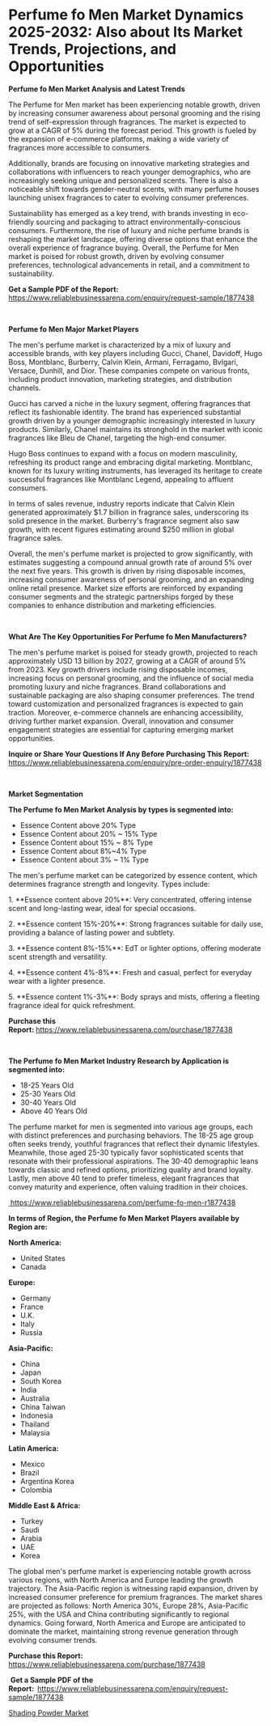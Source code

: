 <p><h1>Perfume fo Men Market Dynamics 2025-2032: Also about Its Market Trends, Projections, and Opportunities</h1></p><p><strong>Perfume fo Men Market Analysis and Latest Trends</strong></p>
<p><p>The Perfume for Men market has been experiencing notable growth, driven by increasing consumer awareness about personal grooming and the rising trend of self-expression through fragrances. The market is expected to grow at a CAGR of 5% during the forecast period. This growth is fueled by the expansion of e-commerce platforms, making a wide variety of fragrances more accessible to consumers. </p><p>Additionally, brands are focusing on innovative marketing strategies and collaborations with influencers to reach younger demographics, who are increasingly seeking unique and personalized scents. There is also a noticeable shift towards gender-neutral scents, with many perfume houses launching unisex fragrances to cater to evolving consumer preferences.</p><p>Sustainability has emerged as a key trend, with brands investing in eco-friendly sourcing and packaging to attract environmentally-conscious consumers. Furthermore, the rise of luxury and niche perfume brands is reshaping the market landscape, offering diverse options that enhance the overall experience of fragrance buying. Overall, the Perfume for Men market is poised for robust growth, driven by evolving consumer preferences, technological advancements in retail, and a commitment to sustainability.</p></p>
<p><strong>Get a Sample PDF of the Report:&nbsp;</strong> <a href="https://www.reliablebusinessarena.com/enquiry/request-sample/1877438?utm_campaign=2390&utm_medium=2&utm_source=Github&utm_content=ia&utm_term=07022025&utm_id=perfume-fo-men">https://www.reliablebusinessarena.com/enquiry/request-sample/1877438</a></p>
<p>&nbsp;</p>
<p><strong>Perfume fo Men Major Market Players</strong></p>
<p><p>The men's perfume market is characterized by a mix of luxury and accessible brands, with key players including Gucci, Chanel, Davidoff, Hugo Boss, Montblanc, Burberry, Calvin Klein, Armani, Ferragamo, Bvlgari, Versace, Dunhill, and Dior. These companies compete on various fronts, including product innovation, marketing strategies, and distribution channels.</p><p>Gucci has carved a niche in the luxury segment, offering fragrances that reflect its fashionable identity. The brand has experienced substantial growth driven by a younger demographic increasingly interested in luxury products. Similarly, Chanel maintains its stronghold in the market with iconic fragrances like Bleu de Chanel, targeting the high-end consumer. </p><p>Hugo Boss continues to expand with a focus on modern masculinity, refreshing its product range and embracing digital marketing. Montblanc, known for its luxury writing instruments, has leveraged its heritage to create successful fragrances like Montblanc Legend, appealing to affluent consumers. </p><p>In terms of sales revenue, industry reports indicate that Calvin Klein generated approximately $1.7 billion in fragrance sales, underscoring its solid presence in the market. Burberry's fragrance segment also saw growth, with recent figures estimating around $250 million in global fragrance sales.</p><p>Overall, the men's perfume market is projected to grow significantly, with estimates suggesting a compound annual growth rate of around 5% over the next five years. This growth is driven by rising disposable incomes, increasing consumer awareness of personal grooming, and an expanding online retail presence. Market size efforts are reinforced by expanding consumer segments and the strategic partnerships forged by these companies to enhance distribution and marketing efficiencies.</p></p>
<p>&nbsp;</p>
<p><strong>What Are The Key Opportunities For Perfume fo Men Manufacturers?</strong></p>
<p><p>The men's perfume market is poised for steady growth, projected to reach approximately USD 13 billion by 2027, growing at a CAGR of around 5% from 2023. Key growth drivers include rising disposable incomes, increasing focus on personal grooming, and the influence of social media promoting luxury and niche fragrances. Brand collaborations and sustainable packaging are also shaping consumer preferences. The trend toward customization and personalized fragrances is expected to gain traction. Moreover, e-commerce channels are enhancing accessibility, driving further market expansion. Overall, innovation and consumer engagement strategies are essential for capturing emerging market opportunities.</p></p>
<p><strong>Inquire or Share Your Questions If Any Before Purchasing This Report:</strong> <a href="https://www.reliablebusinessarena.com/enquiry/pre-order-enquiry/1877438?utm_campaign=2390&utm_medium=2&utm_source=Github&utm_content=ia&utm_term=07022025&utm_id=perfume-fo-men">https://www.reliablebusinessarena.com/enquiry/pre-order-enquiry/1877438</a></p>
<p>&nbsp;</p>
<p><strong>Market Segmentation</strong></p>
<p><strong>The Perfume fo Men Market Analysis by types is segmented into:</strong></p>
<p><ul><li>Essence Content above 20% Type</li><li>Essence Content about 20% ~ 15% Type</li><li>Essence Content about 15% ~ 8% Type</li><li>Essence Content about 8%~4% Type</li><li>Essence Content about 3% ~ 1% Type</li></ul></p>
<p><p>The men's perfume market can be categorized by essence content, which determines fragrance strength and longevity. Types include:</p><p>1. **Essence content above 20%**: Very concentrated, offering intense scent and long-lasting wear, ideal for special occasions.</p><p>2. **Essence content 15%-20%**: Strong fragrances suitable for daily use, providing a balance of lasting power and subtlety.</p><p>3. **Essence content 8%-15%**: EdT or lighter options, offering moderate scent strength and versatility.</p><p>4. **Essence content 4%-8%**: Fresh and casual, perfect for everyday wear with a lighter presence.</p><p>5. **Essence content 1%-3%**: Body sprays and mists, offering a fleeting fragrance ideal for quick refreshment.</p></p>
<p><strong>Purchase this Report:&nbsp;</strong><a href="https://www.reliablebusinessarena.com/purchase/1877438?utm_campaign=2390&utm_medium=2&utm_source=Github&utm_content=ia&utm_term=07022025&utm_id=perfume-fo-men">https://www.reliablebusinessarena.com/purchase/1877438</a></p>
<p>&nbsp;</p>
<p><strong>The Perfume fo Men Market Industry Research by Application is segmented into:</strong></p>
<p><ul><li>18-25 Years Old</li><li>25-30 Years Old</li><li>30-40 Years Old</li><li>Above 40 Years Old</li></ul></p>
<p><p>The perfume market for men is segmented into various age groups, each with distinct preferences and purchasing behaviors. The 18-25 age group often seeks trendy, youthful fragrances that reflect their dynamic lifestyles. Meanwhile, those aged 25-30 typically favor sophisticated scents that resonate with their professional aspirations. The 30-40 demographic leans towards classic and refined options, prioritizing quality and brand loyalty. Lastly, men above 40 tend to prefer timeless, elegant fragrances that convey maturity and experience, often valuing tradition in their choices.</p></p>
<p><a href="https://www.reliablebusinessarena.com/perfume-fo-men-r1877438?utm_campaign=2390&utm_medium=2&utm_source=Github&utm_content=ia&utm_term=07022025&utm_id=perfume-fo-men">&nbsp;https://www.reliablebusinessarena.com/perfume-fo-men-r1877438</a></p>
<p><strong>In terms of Region, the Perfume fo Men Market Players available by Region are:</strong></p>
<p>
    <p> <strong> North America: </strong>
        <ul>
            <li>United States</li>
            <li>Canada</li>
        </ul>
        </p> 
    <p> <strong> Europe: </strong>
        <ul>
            <li>Germany</li>
            <li>France</li>
            <li>U.K.</li>
            <li>Italy</li>
            <li>Russia</li>
        </ul>
        </p> 
    <p> <strong> Asia-Pacific: </strong>
        <ul>
            <li>China</li>
            <li>Japan</li>
            <li>South Korea</li>
            <li>India</li>
            <li>Australia</li>
            <li>China Taiwan</li>
            <li>Indonesia</li>
            <li>Thailand</li>
            <li>Malaysia</li>
        </ul>
        </p> 
    <p> <strong> Latin America: </strong>
        <ul>
            <li>Mexico</li>
            <li>Brazil</li>
            <li>Argentina Korea</li>
            <li>Colombia</li>
        </ul>
        </p> 
    <p> <strong> Middle East & Africa: </strong>
        <ul>
            <li>Turkey</li>
            <li>Saudi</li>
            <li>Arabia</li>
            <li>UAE</li>
            <li>Korea</li>
        </ul>
    </p>
    </p>
<p><p>The global men's perfume market is experiencing notable growth across various regions, with North America and Europe leading the growth trajectory. The Asia-Pacific region is witnessing rapid expansion, driven by increased consumer preference for premium fragrances. The market shares are projected as follows: North America 30%, Europe 28%, Asia-Pacific 25%, with the USA and China contributing significantly to regional dynamics. Going forward, North America and Europe are anticipated to dominate the market, maintaining strong revenue generation through evolving consumer trends.</p></p>
<p><strong>Purchase this Report: </strong><a href="https://www.reliablebusinessarena.com/purchase/1877438?utm_campaign=2390&utm_medium=2&utm_source=Github&utm_content=ia&utm_term=07022025&utm_id=perfume-fo-men">https://www.reliablebusinessarena.com/purchase/1877438</a></p>
<p>&nbsp;<strong>Get a Sample PDF of the Report:&nbsp;&nbsp;</strong><a href="https://www.reliablebusinessarena.com/enquiry/request-sample/1877438?utm_campaign=2390&utm_medium=2&utm_source=Github&utm_content=ia&utm_term=07022025&utm_id=perfume-fo-men">https://www.reliablebusinessarena.com/enquiry/request-sample/1877438</a></p>
<p><strong></strong></p>
<p><p><a href="https://github.com/nabadeneme/Market-Research-Report-List-1/blob/main/shading-powder-market.md?utm_campaign=2390&utm_medium=2&utm_source=Github&utm_content=ia&utm_term=07022025&utm_id=perfume-fo-men">Shading Powder Market</a></p></p>